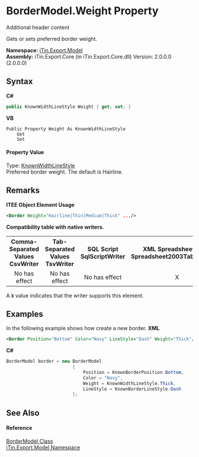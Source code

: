 # BorderModel.Weight Property 
Additional header content 

Gets or sets preferred border weight.

**Namespace:**&nbsp;<a href="N_iTin_Export_Model">iTin.Export.Model</a><br />**Assembly:**&nbsp;iTin.Export.Core (in iTin.Export.Core.dll) Version: 2.0.0.0 (2.0.0.0)

## Syntax

**C#**<br />
``` C#
public KnownWidthLineStyle Weight { get; set; }
```

**VB**<br />
``` VB
Public Property Weight As KnownWidthLineStyle
	Get
	Set
```


#### Property Value
Type: <a href="T_iTin_Export_Model_KnownWidthLineStyle">KnownWidthLineStyle</a><br />Preferred border weight. The default is Hairline.

## Remarks

**ITEE Object Element Usage**<br />
``` XML
<Border Weight="Hairline|Thin|Medium|Thick" .../>
```


<strong>Compatibility table with native writers.</strong><table><tr><th>Comma-Separated Values<br />CsvWriter</th><th>Tab-Separated Values<br />TsvWriter</th><th>SQL Script<br />SqlScriptWriter</th><th>XML Spreadsheet 2003<br />Spreadsheet2003TabularWriter</th></tr><tr><td align="center">No has effect</td><td align="center">No has effect</td><td align="center">No has effect</td><td align="center">X</td></tr></table> A <strong>`X`</strong> value indicates that the writer supports this element.


## Examples
In the following example shows how create a new border. 
**XML**<br />
``` XML
<Border Position="Bottom" Color="Navy" LineStyle="Dash" Weight="Thick"/>
```

**C#**<br />
``` C#
BorderModel border = new BorderModel
                         {
                             Position = KnownBorderPosition.Bottom,
                             Color = "Navy",
                             Weight = KnownWidthLineStyle.Thick,
                             LineStyle = KnownBorderLineStyle.Dash
                         };
```


## See Also


#### Reference
<a href="T_iTin_Export_Model_BorderModel">BorderModel Class</a><br /><a href="N_iTin_Export_Model">iTin.Export.Model Namespace</a><br />